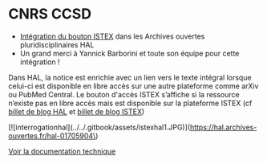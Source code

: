 # CNRS CCSD

* [Intégration du bouton ISTEX](https://doc.istex.fr/users/integration/ent-web/#bouton-istex-integre) dans les Archives ouvertes pluridisciplinaires HAL
* Un grand merci à Yannick Barborini et toute son équipe pour cette intégration !

Dans HAL, la notice est enrichie avec un lien vers le texte intégral lorsque celui-ci est disponible en libre accès sur une autre plateforme comme arXiv ou PubMed Central. Le bouton d'accès ISTEX s’affiche si la ressource n’existe pas en libre accès mais est disponible sur la plateforme ISTEX \(cf [billet de blog HAL](https://www.ccsd.cnrs.fr/2018/02/faciliter-acces-au-texte-integral-en-signalant-les-ressources-en-libre-acces/) et [billet de blog ISTEX](http://blog.istex.fr/une-nouvelle-integration-du-bouton-istex-hal/)\)

\[!\[interrogationhal\]\(../../.gitbook/assets/istexhal1.JPG\)\]\(https://hal.archives-ouvertes.fr/hal-01705904\)

[Voir la documentation technique](https://doc.istex.fr/users/integration/ent-web/#bouton-istex-integre)

